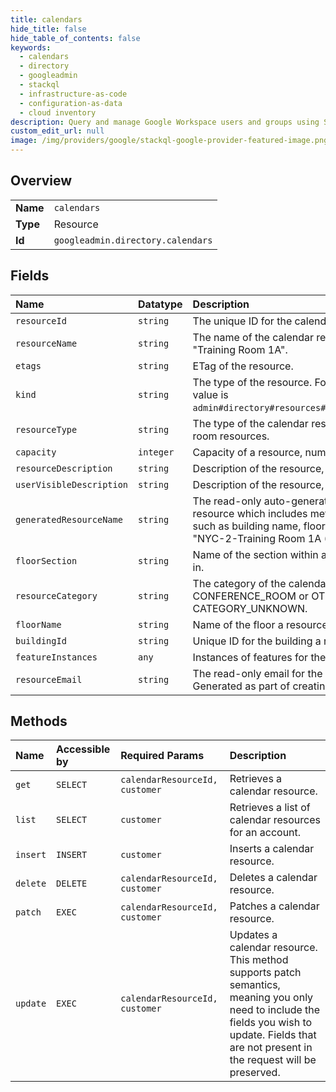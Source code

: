 ```yaml
---
title: calendars
hide_title: false
hide_table_of_contents: false
keywords:
  - calendars
  - directory
  - googleadmin    
  - stackql
  - infrastructure-as-code
  - configuration-as-data
  - cloud inventory
description: Query and manage Google Workspace users and groups using SQL.
custom_edit_url: null
image: /img/providers/google/stackql-google-provider-featured-image.png
---
```

  
    

## Overview
<table><tbody>
<tr><td><b>Name</b></td><td><code>calendars</code></td></tr>
<tr><td><b>Type</b></td><td>Resource</td></tr>
<tr><td><b>Id</b></td><td><code>googleadmin.directory.calendars</code></td></tr>
</tbody></table>

## Fields
| Name | Datatype | Description |
|:-----|:---------|:------------|
| `resourceId` | `string` | The unique ID for the calendar resource. |
| `resourceName` | `string` | The name of the calendar resource. For example, "Training Room 1A". |
| `etags` | `string` | ETag of the resource. |
| `kind` | `string` | The type of the resource. For calendar resources, the value is `admin#directory#resources#calendars#CalendarResource`. |
| `resourceType` | `string` | The type of the calendar resource, intended for non-room resources. |
| `capacity` | `integer` | Capacity of a resource, number of seats in a room. |
| `resourceDescription` | `string` | Description of the resource, visible only to admins. |
| `userVisibleDescription` | `string` | Description of the resource, visible to users and admins. |
| `generatedResourceName` | `string` | The read-only auto-generated name of the calendar resource which includes metadata about the resource such as building name, floor, capacity, etc. For example, "NYC-2-Training Room 1A (16)". |
| `floorSection` | `string` | Name of the section within a floor a resource is located in. |
| `resourceCategory` | `string` | The category of the calendar resource. Either CONFERENCE_ROOM or OTHER. Legacy data is set to CATEGORY_UNKNOWN. |
| `floorName` | `string` | Name of the floor a resource is located on. |
| `buildingId` | `string` | Unique ID for the building a resource is located in. |
| `featureInstances` | `any` | Instances of features for the calendar resource. |
| `resourceEmail` | `string` | The read-only email for the calendar resource. Generated as part of creating a new calendar resource. |
## Methods
| Name | Accessible by | Required Params | Description |
|:-----|:--------------|:----------------|:------------|
| `get` | `SELECT` | `calendarResourceId, customer` | Retrieves a calendar resource. |
| `list` | `SELECT` | `customer` | Retrieves a list of calendar resources for an account. |
| `insert` | `INSERT` | `customer` | Inserts a calendar resource. |
| `delete` | `DELETE` | `calendarResourceId, customer` | Deletes a calendar resource. |
| `patch` | `EXEC` | `calendarResourceId, customer` | Patches a calendar resource. |
| `update` | `EXEC` | `calendarResourceId, customer` | Updates a calendar resource. This method supports patch semantics, meaning you only need to include the fields you wish to update. Fields that are not present in the request will be preserved. |
